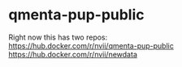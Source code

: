 # qmenta-pup-public

Right now this has two repos:  
https://hub.docker.com/r/nvii/qmenta-pup-public  
https://hub.docker.com/r/nvii/newdata  
